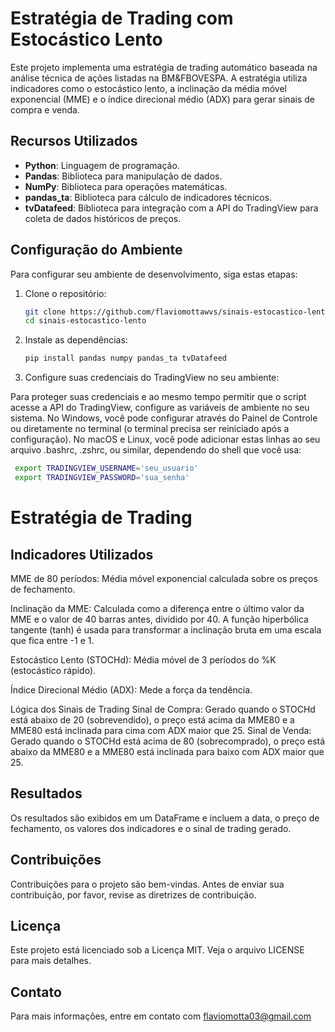 # Estratégia de Trading com Estocástico Lento

Este projeto implementa uma estratégia de trading automático baseada na análise técnica de ações listadas na BM&FBOVESPA. A estratégia utiliza indicadores como o estocástico lento, a inclinação da média móvel exponencial (MME) e o índice direcional médio (ADX) para gerar sinais de compra e venda.

## Recursos Utilizados

- **Python**: Linguagem de programação.
- **Pandas**: Biblioteca para manipulação de dados.
- **NumPy**: Biblioteca para operações matemáticas.
- **pandas_ta**: Biblioteca para cálculo de indicadores técnicos.
- **tvDatafeed**: Biblioteca para integração com a API do TradingView para coleta de dados históricos de preços.

## Configuração do Ambiente

Para configurar seu ambiente de desenvolvimento, siga estas etapas:

1. Clone o repositório:
   ```bash
   git clone https://github.com/flaviomottawvs/sinais-estocastico-lento.git
   cd sinais-estocastico-lento

2. Instale as dependências: 

   ```bash
   pip install pandas numpy pandas_ta tvDatafeed
   
   
3. Configure suas credenciais do TradingView no seu ambiente:

Para proteger suas credenciais e ao mesmo tempo permitir que o script acesse a API do TradingView, configure as variáveis de ambiente no seu sistema. No Windows, você pode configurar através do Painel de Controle ou diretamente no terminal (o terminal precisa ser reiniciado após a configuração). No macOS e Linux, você pode adicionar estas linhas ao seu arquivo .bashrc, .zshrc, ou similar, dependendo do shell que você usa:

   ```bash
	export TRADINGVIEW_USERNAME='seu_usuario'
	export TRADINGVIEW_PASSWORD='sua_senha'
 ```
# Estratégia de Trading

## Indicadores Utilizados

MME de 80 períodos: Média móvel exponencial calculada sobre os preços de fechamento.

Inclinação da MME: Calculada como a diferença entre o último valor da MME e o valor de 40 barras antes, dividido por 40. A função hiperbólica tangente (tanh) é usada para transformar a inclinação bruta em uma escala que fica entre -1 e 1.

Estocástico Lento (STOCHd): Média móvel de 3 períodos do %K (estocástico rápido).

Índice Direcional Médio (ADX): Mede a força da tendência.

Lógica dos Sinais de Trading
Sinal de Compra: Gerado quando o STOCHd está abaixo de 20 (sobrevendido), o preço está acima da MME80 e a MME80 está inclinada para cima com ADX maior que 25.
Sinal de Venda: Gerado quando o STOCHd está acima de 80 (sobrecomprado), o preço está abaixo da MME80 e a MME80 está inclinada para baixo com ADX maior que 25.   


## Resultados

Os resultados são exibidos em um DataFrame e incluem a data, o preço de fechamento, os valores dos indicadores e o sinal de trading gerado.

## Contribuições

Contribuições para o projeto são bem-vindas. Antes de enviar sua contribuição, por favor, revise as diretrizes de contribuição.

## Licença 

Este projeto está licenciado sob a Licença MIT. Veja o arquivo LICENSE para mais detalhes.

## Contato

Para mais informações, entre em contato com flaviomotta03@gmail.com

